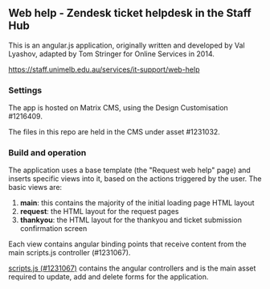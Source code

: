 ## Web help - Zendesk ticket helpdesk in the Staff Hub

This is an angular.js application, originally written and developed by Val Lyashov, adapted by Tom Stringer for Online Services in 2014.

https://staff.unimelb.edu.au/services/it-support/web-help

### Settings

The app is hosted on Matrix CMS, using the Design Customisation #1216409.

The files in this repo are held in the CMS under asset #1231032.

### Build and operation

The application uses a base template (the "Request web help" page) and inserts specific views into it, based on the actions triggered by the user. The basic views are:

1. __main__: this contains the majority of the initial loading page HTML layout
2. __request__: the HTML layout for the request pages
3. __thankyou__: the HTML layout for the thankyou and ticket submission confirmation screen

Each view contains angular binding points that receive content from the main scripts.js controller (#1231067).

[scripts.js (#1231067)](https://github.com/tomstringer/zendesk-helpdesk-app/blob/master/utilities-1231053/js-combined-1231060/scripts-1231067.js) contains the angular controllers and is the main asset required to update, add and delete forms for the application.
